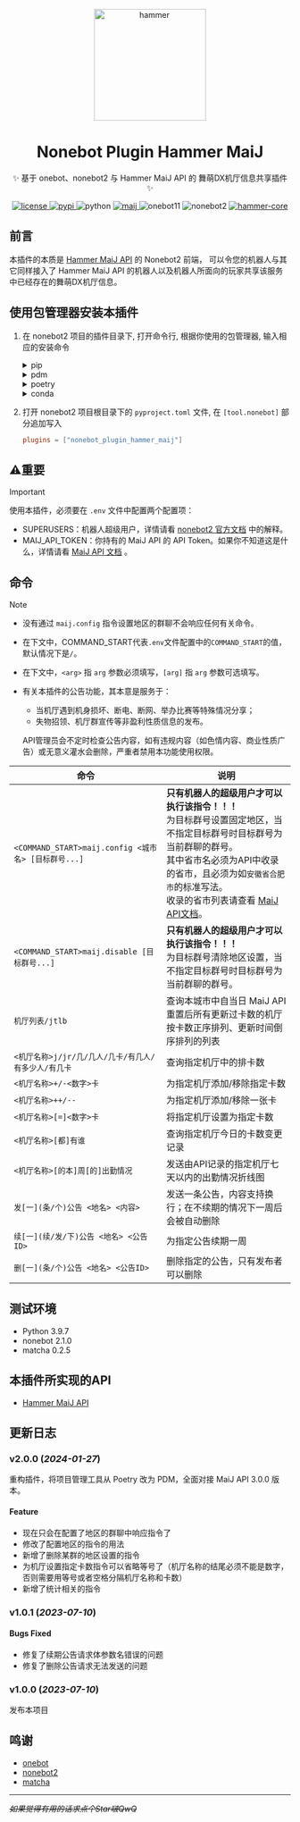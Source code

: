 <p align="center">
  <a href="https://docs.argonariod.tech/"><img src="https://docs.argonariod.tech/logo.svg" width="200" height="200" alt="hammer"></a>
</p>

<div align="center">

# Nonebot Plugin Hammer MaiJ

✨ 基于 onebot、nonebot2 与 Hammer MaiJ API 的 舞萌DX机厅信息共享插件 ✨
</div>

<p align="center">
  <a href="https://raw.githubusercontent.com/ArgonarioD/nonebot-plugin-hammer-maij/main/LICENSE">
    <img src="https://img.shields.io/github/license/ArgonarioD/nonebot-plugin-hammer-core" alt="license">
  </a>
  <a href="https://pypi.python.org/pypi/nonebot-plugin-hammer-maij">
    <img src="https://img.shields.io/pypi/v/nonebot-plugin-hammer-maij.svg" alt="pypi">
  </a>
  <img src="https://img.shields.io/badge/python-3.9-blue.svg" alt="python">
    <a href="https://docs.argonariod.tech/maij">
    <img src="https://img.shields.io/badge/MaiJ API-3.0.0-blue" alt="maij">
  </a>
  <img src="https://img.shields.io/badge/Onebot-v11-lightgrey" alt="onebot11">
  <img src="https://img.shields.io/badge/nonebot-2.1.0-orange" alt="nonebot2">
  <a href="https://github.com/ArgonarioD/nonebot-plugin-hammer-core">
    <img src="https://img.shields.io/badge/hammer--core-0.3.3-green" alt="hammer-core">
  </a>
</p>

## 前言
本插件的本质是 [Hammer MaiJ API](https://docs.argonariod.tech/maij) 的 Nonebot2 前端，
可以令您的机器人与其它同样接入了 Hammer MaiJ API 的机器人以及机器人所面向的玩家共享该服务中已经存在的舞萌DX机厅信息。

## 使用包管理器安装本插件

1. 在 nonebot2 项目的插件目录下, 打开命令行, 根据你使用的包管理器, 输入相应的安装命令

    <details>
    <summary>pip</summary>

    ```sh
    pip install nonebot-plugin-hammer-maij
    ```
    </details>
    <details>
    <summary>pdm</summary>

    ```sh
    pdm add nonebot-plugin-hammer-maij
    ```
    </details>
    <details>
    <summary>poetry</summary>

    ```sh
    poetry add nonebot-plugin-hammer-maij
    ```
    </details>
    <details>
    <summary>conda</summary>

    ```sh
    conda install nonebot-plugin-hammer-maij
    ```
    </details>

2. 打开 nonebot2 项目根目录下的 `pyproject.toml` 文件, 在 `[tool.nonebot]` 部分追加写入
   
    ```toml
    plugins = ["nonebot_plugin_hammer_maij"]
    ```

## :warning:重要

> [!IMPORTANT]
> 使用本插件，必须要在 `.env` 文件中配置两个配置项：
> - SUPERUSERS：机器人超级用户，详情请看 [nonebot2 官方文档](https://nonebot.dev/docs/appendices/config#superusers) 中的解释。
> - MAIJ_API_TOKEN：你持有的 MaiJ API 的 API Token。如果你不知道这是什么，详情请看 [MaiJ API 文档](https://docs.argonariod.tech/maij/token.html) 。

## 命令

> [!NOTE]
>  - 没有通过 `maij.config` 指令设置地区的群聊不会响应任何有关命令。
>  - 在下文中，COMMAND_START代表`.env`文件配置中的`COMMAND_START`的值，默认情况下是`/`。
>  - 在下文中，`<arg>` 指 `arg` 参数必须填写，`[arg]` 指 `arg` 参数可选填写。
>  - 有关本插件的公告功能，其本意是服务于：
>    - 当机厅遇到机身损坏、断电、断网、举办比赛等特殊情况分享；
>    - 失物招领、机厅群宣传等非盈利性质信息的发布。
>
>    API管理员会不定时检查公告内容，如有违规内容（如色情内容、商业性质广告）或无意义灌水会删除，严重者禁用本功能使用权限。

| 命令                               | 说明                                                                                 |
|----------------------------------|------------------------------------------------------------------------------------|
| `<COMMAND_START>maij.config <城市名> [目标群号...]` | **只有机器人的超级用户才可以执行该指令！！！**<br/> 为目标群号设置固定地区，当不指定目标群号时目标群号为当前群聊的群号。<br/> 其中省市名必须为API中收录的省市，且必须为如`安徽省合肥市`的标准写法。<br/> 收录的省市列表请查看 [MaiJ API文档](https://docs.argonariod.tech/maij/#%E7%9B%AE%E5%89%8D%E6%94%AF%E6%8C%81%E7%9A%84%E5%8C%BA%E5%9F%9F)。 |
| `<COMMAND_START>maij.disable [目标群号...]` | **只有机器人的超级用户才可以执行该指令！！！**<br/> 为目标群号清除地区设置，当不指定目标群号时目标群号为当前群聊的群号。 |
| `机厅列表/jtlb`                             | 查询本城市中自当日 MaiJ API 重置后所有更新过卡数的机厅按卡数正序排列、更新时间倒序排列的列表                                       |
| `<机厅名称>j/jr/几/几人/几卡/有几人/有多少人/有几卡`  | 查询指定机厅中的排卡数                                                                        |
| `<机厅名称>+/-<数字>卡`                   | 为指定机厅添加/移除指定卡数                                                                     |
| `<机厅名称>++/--`                      | 为指定机厅添加/移除一张卡                                                                      |
| `<机厅名称>[=]<数字>卡`                     | 将指定机厅设置为指定卡数                                                                       |
| `<机厅名称>[都]有谁`                     | 查询指定机厅今日的卡数变更记录                                                                    |
| `<机厅名称>[的本]周[的]出勤情况`                     | 发送由API记录的指定机厅七天以内的出勤情况折线图                                                                    |
| `发[一](条/个)公告 <地名> <内容>`           | 发送一条公告，内容支持换行；在不续期的情况下一周后会被自动删除                                                    |
| `续[一](续/发/下)公告 <地名> <公告ID>`      | 为指定公告续期一周                                                                          |
| `删[一](条/个)公告 <地名> <公告ID>`         | 删除指定的公告，只有发布者可以删除                                                                  |

## 测试环境

- Python 3.9.7
- nonebot 2.1.0
- matcha 0.2.5

## 本插件所实现的API

- [Hammer MaiJ API](https://docs.argonariod.tech/maij)

## 更新日志

### v2.0.0 (*2024-01-27*)
重构插件，将项目管理工具从 Poetry 改为 PDM，全面对接 MaiJ API 3.0.0 版本。
#### Feature
- 现在只会在配置了地区的群聊中响应指令了
- 修改了配置地区的指令的用法
- 新增了删除某群的地区设置的指令
- 为机厅设置指定卡数指令可以省略等号了（机厅名称的结尾必须不能是数字，否则需要用等号或者空格分隔机厅名称和卡数）
- 新增了统计相关的指令

### v1.0.1 (*2023-07-10*)
#### Bugs Fixed
- 修复了续期公告请求体参数名错误的问题
- 修复了删除公告请求无法发送的问题
### v1.0.0 (*2023-07-10*)
发布本项目

## 鸣谢

- [onebot](https://github.com/botuniverse/onebot)
- [nonebot2](https://github.com/nonebot/nonebot2)
- [matcha](https://github.com/A-kirami/matcha)

---
~~*如果觉得有用的话求点个Star啵QwQ*~~